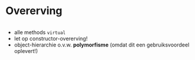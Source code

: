 # Overerving

```

```

- alle methods `virtual`
- let op constructor-overerving!
- object-hierarchie o.v.w. **polymorfisme** (omdat dit een gebruiksvoordeel oplevert!)
